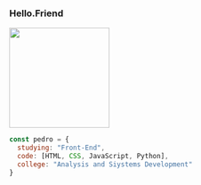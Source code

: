 ### Hello.Friend


<div>
  <img height="180em" src="https://github-readme-stats.vercel.app/api/top-langs/?username=pedrocoronel&layout=compact&langs_count=7&theme=dark"/>
</div>

```javascript
const pedro = {
  studying: "Front-End",
  code: [HTML, CSS, JavaScript, Python],
  college: "Analysis and Siystems Development"
}


